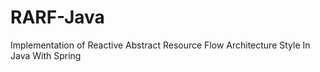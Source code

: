# RARF-Java
Implementation of Reactive Abstract Resource Flow Architecture Style In Java With Spring

